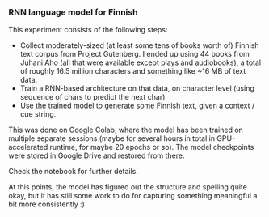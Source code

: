 ### RNN language model for Finnish

This experiment consists of the following steps:
 - Collect moderately-sized (at least some tens of books worth of) Finnish text corpus from Project Gutenberg. I ended up using 44 books from Juhani Aho (all that were available except plays and audiobooks), a total of roughly 16.5 million characters and something like ~16 MB of text data.
 - Train a RNN-based architecture on that data, on character level (using sequence of chars to predict the next char)
 - Use the trained model to generate some Finnish text, given a context / cue string.

This was done on Google Colab, where the model has been trained on multiple separate sessions (maybe for several hours in total in GPU-accelerated runtime, for maybe 20 epochs or so). The model checkpoints were stored in Google Drive and restored from there.

Check the notebook for further details.

At this points, the model has figured out the structure and spelling quite okay, but it has still some work to do for capturing something meaningful a bit more consistently :)

